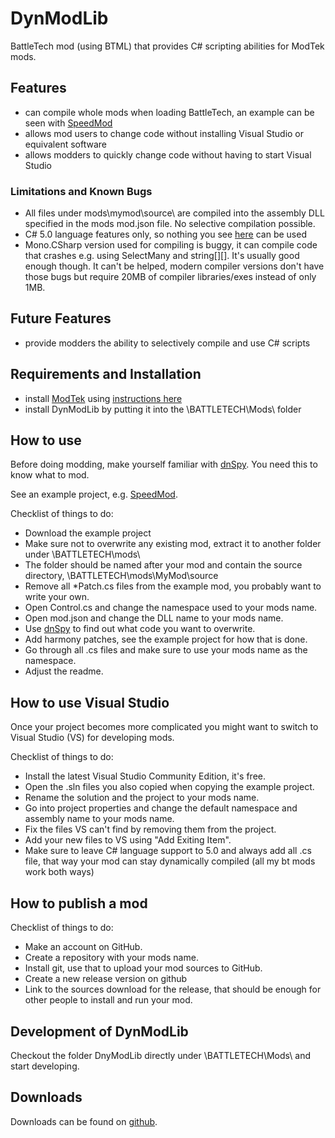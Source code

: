 # DynModLib
BattleTech mod (using BTML) that provides C# scripting abilities for ModTek mods.

## Features

- can compile whole mods when loading BattleTech, an example can be seen with [SpeedMod](https://github.com/CptMoore/SpeedMod)
- allows mod users to change code without installing Visual Studio or equivalent software
- allows modders to quickly change code without having to start Visual Studio

### Limitations and Known Bugs

- All files under mods\mymod\source\ are compiled into the assembly DLL specified in the mods mod.json file. No selective compilation possible.
- C# 5.0 language features only, so nothing you see [here](https://github.com/dotnet/roslyn/wiki/New-Language-Features-in-C%23-6) can be used
- Mono.CSharp version used for compiling is buggy, it can compile code that crashes e.g. using SelectMany and string[][]. It's usually good enough though.
  It can't be helped, modern compiler versions don't have those bugs but require 20MB of compiler libraries/exes instead of only 1MB.

## Future Features

- provide modders the ability to selectively compile and use C# scripts

## Requirements and Installation

* install [ModTek](https://github.com/BattletechModders/ModTek/releases) using [instructions here](https://github.com/BattletechModders/ModTek)
* install DynModLib by putting it into the \BATTLETECH\Mods\ folder

## How to use

Before doing modding, make yourself familiar with [dnSpy](https://github.com/0xd4d/dnSpy/releases). You need this to know what to mod.

See an example project, e.g. [SpeedMod](https://github.com/CptMoore/SpeedMod).

Checklist of things to do:
* Download the example project
* Make sure not to overwrite any existing mod, extract it to another folder under \BATTLETECH\mods\
* The folder should be named after your mod and contain the source directory, \BATTLETECH\mods\MyMod\source
* Remove all *Patch.cs files from the example mod, you probably want to write your own.
* Open Control.cs and change the namespace used to your mods name.
* Open mod.json and change the DLL name to your mods name.
* Use [dnSpy](https://github.com/0xd4d/dnSpy/releases) to find out what code you want to overwrite.
* Add harmony patches, see the example project for how that is done.
* Go through all .cs files and make sure to use your mods name as the namespace.
* Adjust the readme.

## How to use Visual Studio

Once your project becomes more complicated you might want to switch to Visual Studio (VS) for developing mods.

Checklist of things to do:
* Install the latest Visual Studio Community Edition, it's free.
* Open the .sln files you also copied when copying the example project.
* Rename the solution and the project to your mods name.
* Go into project properties and change the default namespace and assembly name to your mods name.
* Fix the files VS can't find by removing them from the project.
* Add your new files to VS using "Add Exiting Item".
* Make sure to leave C# language support to 5.0 and always add all .cs file, that way your mod can stay dynamically compiled (all my bt mods work both ways)

## How to publish a mod

Checklist of things to do:
* Make an account on GitHub.
* Create a repository with your mods name.
* Install git, use that to upload your mod sources to GitHub.
* Create a new release version on github
* Link to the sources download for the release, that should be enough for other people to install and run your mod.

## Development of DynModLib

Checkout the folder DnyModLib directly under \BATTLETECH\Mods\ and start developing.

## Downloads

Downloads can be found on [github](https://github.com/CptMoore/DynModLib/releases).
